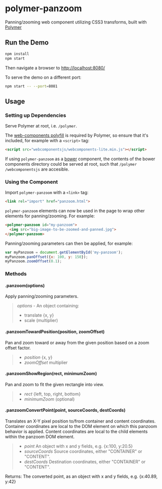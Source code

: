 # polymer-panzoom
Panning/zooming web component utilizing CSS3 transforms, built with [Polymer](https://www.polymer-project.org)

## Run the Demo

```bash
npm install
npm start
```

Then navigate a browser to [http://localhost:8080/](http://localhost:8080/)

To serve the demo on a different port:

```bash
npm start -- --port=8081
```

## Usage

### Setting up Dependencies

Serve Polymer at root, i.e. `/polymer`.

The [web-components polyfill](https://github.com/webcomponents/webcomponentsjs) is required by Polymer, so ensure that it's included, for example with a `<script>` tag:

```html
<script src="webcomponentsjs/webcomponents-lite.min.js"></script>
```

If using `polymer-panzoom` as a [bower](https://bower.io/) component, the contents of the bower components directory could be served at root, such that `/polymer` `/webcomponentsjs` are accesible.

### Using the Component

Import `polymer-panzoom` with a `<link>` tag:

```html
<link rel="import" href="panzoom.html">
```

`polymer-panzoom` elements can now be used in the page to wrap other elements for panning/zooming. For example:

```html
<polymer-panzoom id="my-panzoom">
  <img src="big-image-to-be-zoomed-and-panned.jpg">
</polymer-panzoom>
```

Panning/zooming parameters can then be applied, for example:

```javascript
var myPanzoom = document.getElementById('my-panzoom');
myPanzoom.panOffset({x: 100, y: 150});
myPanzoom.zoomOffset(0.1);
```

### Methods

#### .panzoom(options)

Apply panning/zooming parameters.

> *options* - An object containing:
> - translate {x, y}
> - scale (multiplier)

#### .panzoomTowardPosition(position, zoomOffset)

Pan and zoom toward or away from the given position based on a zoom offset factor.

> - *position* {x, y}
> - *zoomOffset* multiplier

#### .panzoomShowRegion(rect, minimumZoom)

Pan and zoom to fit the given rectangle into view.

> - *rect* {left, top, right, bottom}
> - *minimumZoom* (optional)

#### .panzoomConvertPoint(point, sourceCoords, destCoords)

Translates an X-Y pixel position to/from container and content coordinates.
Container coordinates are local to the DOM element on which this panzoom behavior is applied.
Content coordinates are local to the child elements within the panzoom DOM element.

> - *point* An object with x and y fields, e.g. {x:100, y:20.5}
> - *sourceCoords* Source coordinates, either "CONTAINER" or "CONTENT".
> - *destCoords* Destination coordinates, either "CONTAINER" or "CONTENT".

Returns: The converted point, as an object with x and y fields, e.g. {x:40.89, y:42}